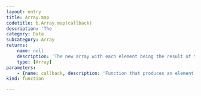 ```yaml
---
layout: entry
title: Array.map
codetitle: b.Array.map(callback)
description: 'The '
category: Data
subcategory: Array
returns:
    name: null
    description: 'The new array with each element being the result of the callback function.'
    type: [Array]
parameters:
    - {name: callback, description: 'Function that produces an element of the new Array.', optional: false, type: [Function]}
kind: function

---
```


